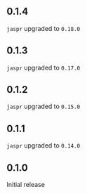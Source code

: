 ## 0.1.4

`jaspr` upgraded to `0.18.0`

## 0.1.3

`jaspr` upgraded to `0.17.0`

## 0.1.2

`jaspr` upgraded to `0.15.0`

## 0.1.1

`jaspr` upgraded to `0.14.0`

## 0.1.0

Initial release
